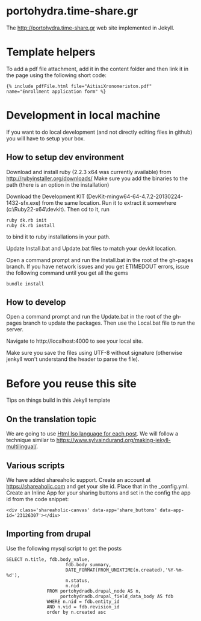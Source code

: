 # portohydra.time-share.gr
The http://portohydra.time-share.gr web site implemented in Jekyll.

# Template helpers

To add a pdf file attachment, add it in the content folder and then link it in the page using the following
short code:
```
{% include pdfFile.html file="AitisiXronomeriston.pdf" name="Enrollment application form" %}
```

# Development in local machine

If you want to do local development (and not directly editing files in github) you will have to setup your box.

## How to setup dev environment

Download and install ruby (2.2.3 x64 was currently available) from http://rubyinstaller.org/downloads/
Make sure you add the binaries to the path (there is an option in the installation)

Download the Development KIT (DevKit-mingw64-64-4.7.2-20130224-1432-sfx.exe) from the same location.
Run it to extract it somewhere (c:\Ruby22-x64\devkit\). 
Then cd to it, run 
```
ruby dk.rb init 
ruby dk.rb install
```
to bind it to ruby installations in your path.

Update Install.bat and Update.bat files to match your devkit location.

Open a command prompt and run the Install.bat in the root of the gh-pages branch. If you have network issues and you get ETIMEDOUT errors, issue the following command until you get all the gems
```
bundle install
```

## How to develop

Open a command prompt and run the Update.bat in the root of the gh-pages branch to update the packages.
Then use the Local.bat file to run the server.

Navigate to http://localhost:4000 to see your local site. 

Make sure you save the files using UTF-8 without signature (otherwise jenkyll won't understand the header to parse the file).

# Before you reuse this site

Tips on things build in this Jekyll template

## On the translation topic

We are going to use [Html Iso language for each post](http://www.w3schools.com/tags/ref_language_codes.asp).
We will follow a technique similar to https://www.sylvaindurand.org/making-jekyll-multilingual/.

## Various scripts

We have added shareaholic support. Create an account at https://shareaholic.com and get your site id. Place that in the _config.yml. Create an Inline App for your sharing buttons and set in the config the app id from the code snippet:
```
<div class='shareaholic-canvas' data-app='share_buttons' data-app-id='23126307'></div>
```

## Importing from drupal

Use the following mysql script to get the posts 
```
SELECT n.title, fdb.body_value, 
                      fdb.body_summary, 
                      DATE_FORMAT(FROM_UNIXTIME(n.created),'%Y-%m-%d'), 
                      n.status, 
                      n.nid
               FROM portohydradb.drupal_node AS n, 
                    portohydradb.drupal_field_data_body AS fdb
               WHERE n.nid = fdb.entity_id 
               AND n.vid = fdb.revision_id
               order by n.created asc
```
